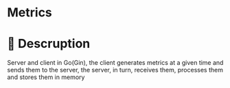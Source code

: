 # Metrics

# 🐣 Descruption 
Server and client in Go(Gin), the client generates metrics at a given time and sends them to the server, the server, in turn, receives them, processes them and stores them in memory
